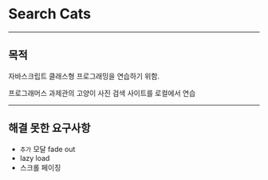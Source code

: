 # Search Cats

---

## 목적

자바스크립트 클래스형 프로그래밍을 연습하기 위함.

프로그래머스 과제관의 고양이 사진 검색 사이트를 로컬에서 연습

---

## 해결 못한 요구사항

- `추가` 모달 fade out
- lazy load
- 스크롤 페이징
